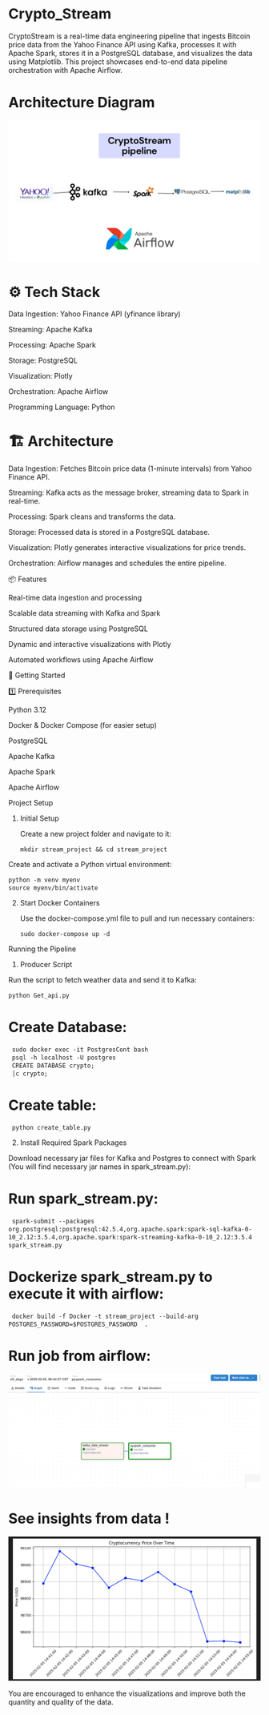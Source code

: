 # Crypto_Stream
CryptoStream is a real-time data engineering pipeline that ingests Bitcoin price data from the Yahoo Finance API using Kafka, processes it with Apache Spark, stores it in a PostgreSQL database, and visualizes the data using Matplotlib. This project showcases end-to-end data pipeline orchestration with Apache Airflow.

# Architecture Diagram
![Crypto_stream pipeline](https://github.com/KhalilBouslah/Crypto_Stream/blob/main/Screenshots/CryptoStream%20architecure.png)

# ⚙️ Tech Stack

Data Ingestion: Yahoo Finance API (yfinance library)

Streaming: Apache Kafka

Processing: Apache Spark

Storage: PostgreSQL

Visualization: Plotly

Orchestration: Apache Airflow

Programming Language: Python

# 🏗️ Architecture

Data Ingestion: Fetches Bitcoin price data (1-minute intervals) from Yahoo Finance API.

Streaming: Kafka acts as the message broker, streaming data to Spark in real-time.

Processing: Spark cleans and transforms the data.

Storage: Processed data is stored in a PostgreSQL database.

Visualization: Plotly generates interactive visualizations for price trends.

Orchestration: Airflow manages and schedules the entire pipeline.

📦 Features

Real-time data ingestion and processing

Scalable data streaming with Kafka and Spark

Structured data storage using PostgreSQL

Dynamic and interactive visualizations with Plotly

Automated workflows using Apache Airflow

🚀 Getting Started

1️⃣ Prerequisites

Python 3.12

Docker & Docker Compose (for easier setup)

PostgreSQL

Apache Kafka

Apache Spark

Apache Airflow


Project Setup
1. Initial Setup

    Create a new project folder and navigate to it:

       mkdir stream_project && cd stream_project

Create and activate a Python virtual environment:

    python -m venv myenv
    source myenv/bin/activate

2. Start Docker Containers

    Use the docker-compose.yml file to pull and run necessary containers:

       sudo docker-compose up -d

Running the Pipeline
1. Producer Script

Run the script to fetch weather data and send it to Kafka:

    python Get_api.py

# Create Database: 
     sudo docker exec -it PostgresCont bash 
     psql -h localhost -U postgres  
     CREATE DATABASE crypto;
     |c crypto;

# Create table:
     python create_table.py
     
2. Install Required Spark Packages

Download necessary jar files for  Kafka and Postgres to connect with Spark (You will find necessary jar names in spark_stream.py):

# Run spark_stream.py:
     spark-submit --packages org.postgresql:postgresql:42.5.4,org.apache.spark:spark-sql-kafka-0-10_2.12:3.5.4,org.apache.spark:spark-streaming-kafka-0-10_2.12:3.5.4 spark_stream.py
# Dockerize spark_stream.py to execute it with airflow:
     docker build -f Docker -t stream_project --build-arg POSTGRES_PASSWORD=$POSTGRES_PASSWORD  .

# Run job from airflow:

![Crypto_stream pipeline](https://github.com/KhalilBouslah/Crypto_Stream/blob/main/Screenshots/airflow_crypto.png)

# See insights from data !

![Crypto_stream pipeline](https://github.com/KhalilBouslah/Crypto_Stream/blob/main/Screenshots/vis_crypto.png)

You are encouraged to enhance the visualizations and improve both the quantity and quality of the data.
